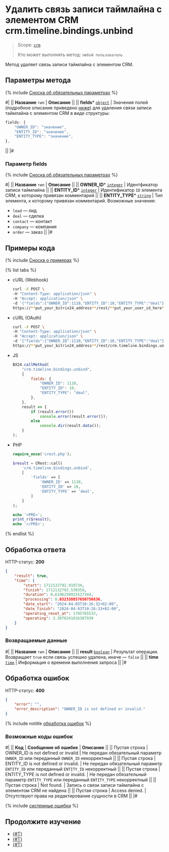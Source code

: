 # Удалить связь записи таймлайна с элементом CRM crm.timeline.bindings.unbind

> Scope: [`crm`](../../../scopes/permissions.md)
>
> Кто может выполнять метод: `любой пользователь`

Метод удаляет связь записи таймлайна с элементом CRM.

## Параметры метода

{% include [Сноска об обязательных параметрах](../../../../_includes/required.md) %}

#|
|| **Название**
`тип` | **Описание** ||
|| **fields***
[`object`](../../../data-types.md) | Значения полей (подробное описание приведено [ниже](#parametr-fields)) для удаления связи записи таймлайна с элементом CRM в виде структуры:

```js
fields: {
    "OWNER_ID": "значение",
    "ENTITY_ID": "значение",
    "ENTITY_TYPE": "значение",
},
```
 ||
|#

### Параметр fields

{% include [Сноска об обязательных параметрах](../../../../_includes/required.md) %}

#|
|| **Название**
`тип` | **Описание** ||
|| **OWNER_ID***
[`integer`](../../../data-types.md) | Идентфикатор записи таймлайна  ||
|| **ENTITY_ID***
[`integer`](../../../data-types.md) | Идентификатор `ID` элемента CRM, к которому привязан комментарий  ||
|| **ENTITY_TYPE***
[`string`](../../../data-types.md) | Тип элемента, к которому привязан комментарий. Возможные значения: 
- `lead` — лид
- `deal` — сделка
- `contact` — контакт
- `company` — компания
- `order` — заказ
 ||
|#

## Примеры кода

{% include [Сноска о примерах](../../../../_includes/examples.md) %}

{% list tabs %}

- cURL (Webhook)

    ```bash
    curl -X POST \
    -H "Content-Type: application/json" \
    -H "Accept: application/json" \
    -d '{"fields":{"OWNER_ID":1110,"ENTITY_ID":10,"ENTITY_TYPE":"deal"}}' \
    https://**put_your_bitrix24_address**/rest/**put_your_user_id_here**/**put_your_webhook_here**/crm.timeline.bindings.unbind
    ```

- cURL (OAuth)

    ```bash
    curl -X POST \
    -H "Content-Type: application/json" \
    -H "Accept: application/json" \
    -d '{"fields":{"OWNER_ID":1110,"ENTITY_ID":10,"ENTITY_TYPE":"deal"},"auth":"**put_access_token_here**"}' \
    https://**put_your_bitrix24_address**/rest/crm.timeline.bindings.unbind
    ```

- JS

    ```js
    BX24.callMethod(
        "crm.timeline.bindings.unbind",
        {
            fields: {
                "OWNER_ID": 1110,
                "ENTITY_ID": 10,
                "ENTITY_TYPE": "deal",
            },
        },
        result => {
            if (result.error())
                console.error(result.error());
            else
                console.dir(result.data());
        }
    );
    ```

- PHP

    ```php
    require_once('crest.php');

    $result = CRest::call(
        'crm.timeline.bindings.unbind',
        [
            'fields' => [
                'OWNER_ID' => 1110,
                'ENTITY_ID' => 10,
                'ENTITY_TYPE' => 'deal',
            ]
        ]
    );

    echo '<PRE>';
    print_r($result);
    echo '</PRE>';
    ```

{% endlist %}

## Обработка ответа

HTTP-статус: **200**

```json
{
    "result": true,
    "time": {
        "start": 1712132792.910734,
        "finish": 1712132793.530359,
        "duration": 0.6196250915527344,
        "processing": 0.032338857650756836,
        "date_start": "2024-04-03T10:26:32+02:00",
        "date_finish": "2024-04-03T10:26:33+02:00",
        "operating_reset_at": 1705765533,
        "operating": 3.3076241016387939
    }
}
```

### Возвращаемые данные

#|
|| **Название**
`тип` | **Описание** ||
|| **result**
[`boolean`](../../../data-types.md) | Результат операции. Возвращает `true` если связь успешно удалена, иначе — `false` ||
|| **time**
[`time`](../../../data-types.md) | Информация о времени выполнения запроса ||
|#

## Обработка ошибок

HTTP-статус: **400**

```json
{
    "error": "",
    "error_description": "OWNER_ID is not defined or invalid."
}
```

{% include notitle [обработка ошибок](../../../../_includes/error-info.md) %}

### Возможные коды ошибок

#|
|| **Код** | **Cообщение об ошибке** | **Описание** ||
|| Пустая строка | OWNER_ID is not defined or invalid | Не передан обязательный параметр `OWNER_ID` или переданный `OWNER_ID` некорректный ||
|| Пустая строка | ENTITY_ID is not defined or invalid. | Не передан обязательный параметр `ENTITY_ID` или переданный `ENTITY_ID` некорректный ||
|| Пустая строка | ENTITY_TYPE is not defined or invalid. | Не передан обязательный параметр `ENTITY_TYPE` или переданный `ENTITY_TYPE` некорректный ||
|| Пустая строка | Not found. | Запись о связи записи таймлайна с элементом CRM не найдена ||
|| Пустая строка | Access denied. | Отсутствуют права на редактирование сущности в CRM ||
|#

{% include [системные ошибки](../../../../_includes/system-errors.md) %}

## Продолжите изучение 

- [{#T}](./crm-timeline-bindings-bind.md)
- [{#T}](./crm-timeline-bindings-list.md)
- [{#T}](./crm-timeline-bindings-fields.md)